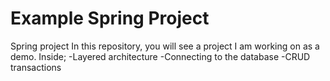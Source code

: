# Example Spring Project
 Spring project
In this repository, you will see a project I am working on as a demo.
Inside;
-Layered architecture
-Connecting to the database
-CRUD transactions
